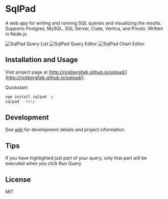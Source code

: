 # SqlPad

A web app for writing and running SQL queries and visualizing the results. Supports Postgres, MySQL, SQL Server, Crate, Vertica, and Presto. Written in Node.js.

![SqlPad Query List](http://rickbergfalk.github.io/sqlpad/images/screenshots/queries.png)
![SqlPad Query Editor](http://rickbergfalk.github.io/sqlpad/images/screenshots/query-editor.png)
![SqlPad Chart Editor](http://rickbergfalk.github.io/sqlpad/images/screenshots/chart-line.png)


## Installation and Usage

Visit project page at [http://rickbergfalk.github.io/sqlpad/](http://rickbergfalk.github.io/sqlpad/).

Quickstart: 

```sh
npm install sqlpad -g 
sqlpad --help
```


## Development

See [wiki](https://github.com/rickbergfalk/sqlpad/wiki/v2-Development-Guide) for development details and project information.


## Tips

If you have highlighted just part of your query, only that part will be executed when you click Run Query.


## License 

MIT
